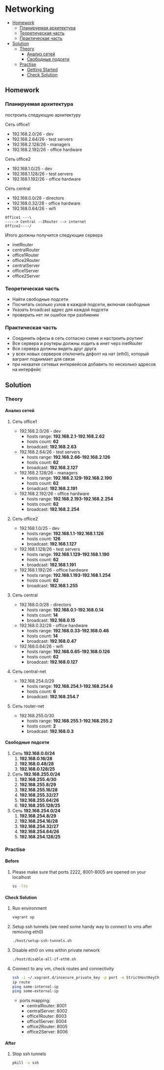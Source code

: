 # Networking

* [Homework](#homework)
    + [Планируемая архитектура](#%D0%BF%D0%BB%D0%B0%D0%BD%D0%B8%D1%80%D1%83%D0%B5%D0%BC%D0%B0%D1%8F-%D0%B0%D1%80%D1%85%D0%B8%D1%82%D0%B5%D0%BA%D1%82%D1%83%D1%80%D0%B0)
    + [Теоретическая часть](#%D1%82%D0%B5%D0%BE%D1%80%D0%B5%D1%82%D0%B8%D1%87%D0%B5%D1%81%D0%BA%D0%B0%D1%8F-%D1%87%D0%B0%D1%81%D1%82%D1%8C)
    + [Практическая часть](#%D0%BF%D1%80%D0%B0%D0%BA%D1%82%D0%B8%D1%87%D0%B5%D1%81%D0%BA%D0%B0%D1%8F-%D1%87%D0%B0%D1%81%D1%82%D1%8C)
* [Solution](#solution)
    + [Theory](#theory)
        - [Анализ сетей](#%D0%B0%D0%BD%D0%B0%D0%BB%D0%B8%D0%B7-%D1%81%D0%B5%D1%82%D0%B5%D0%B9)
        - [Свободные подсети](#%D1%81%D0%B2%D0%BE%D0%B1%D0%BE%D0%B4%D0%BD%D1%8B%D0%B5-%D0%BF%D0%BE%D0%B4%D1%81%D0%B5%D1%82%D0%B8)
    + [Practise](#practise)
        - [Getting Started](#getting-started)
        - [Check Solution](#check-solution)

## Homework
### Планируемая архитектура
построить следующую архитектуру

Сеть office1
- 192.168.2.0/26 - dev
- 192.168.2.64/26 - test servers
- 192.168.2.128/26 - managers
- 192.168.2.192/26 - office hardware

Сеть office2
- 192.168.1.0/25 - dev
- 192.168.1.128/26 - test servers
- 192.168.1.192/26 - office hardware


Сеть central
- 192.168.0.0/28 - directors
- 192.168.0.32/28 - office hardware
- 192.168.0.64/26 - wifi

```
Office1 ---\
-----> Central --IRouter --> internet
Office2----/
```
Итого должны получится следующие сервера
- inetRouter
- centralRouter
- office1Router
- office2Router
- centralServer
- office1Server
- office2Server

### Теоретическая часть
- Найти свободные подсети
- Посчитать сколько узлов в каждой подсети, включая свободные
- Указать broadcast адрес для каждой подсети
- проверить нет ли ошибок при разбиении

### Практическая часть
- Соединить офисы в сеть согласно схеме и настроить роутинг
- Все сервера и роутеры должны ходить в инет черз inetRouter
- Все сервера должны видеть друг друга
- у всех новых серверов отключить дефолт на нат (eth0), который вагрант поднимает для связи
- при нехватке сетевых интервейсов добавить по несколько адресов на интерфейс


## Solution
### Theory
#### Анализ сетей
1. Сеть office1
    - 192.168.2.0/26 - dev
        * hosts range: **192.168.2.1-192.168.2.62**
        * hosts count: **62**
        * broadcast: **192.168.2.63**
    - 192.168.2.64/26 - test servers
        * hosts range: **192.168.2.66-192.168.2.126**
        * hosts count: **62**
        * broadcast: **192.168.2.127**
    - 192.168.2.128/26 - managers
        * hosts range: **192.168.2.129-192.168.2.190**
        * hosts count: **62**
        * broadcast: **192.168.2.191**
    - 192.168.2.192/26 - office hardware
        * hosts range: **192.168.2.193-192.168.2.254**
        * hosts count: **62**
        * broadcast: **192.168.2.254**

1. Сеть office2
    - 192.168.1.0/25 - dev
        * hosts range: **192.168.1.1-192.168.1.126**
        * hosts count: **126**
        * broadcast: **192.168.1.127**
    - 192.168.1.128/26 - test servers
        * hosts range: **192.168.1.129-192.168.1.190**
        * hosts count: **62**
        * broadcast: **192.168.1.191**
    - 192.168.1.192/26 - office hardware
        * hosts range: **192.168.1.193-192.168.1.254**
        * hosts count: **62**
        * broadcast: **192.168.1.255**

1. Сеть central
    - 192.168.0.0/28 - directors
        * hosts range: **192.168.0.1-192.168.0.14**
        * hosts count: **14**
        * broadcast: **192.168.0.15**
    - 192.168.0.32/28 - office hardware
        * hosts range: **192.168.0.33-192.168.0.46**
        * hosts count: **14**
        * broadcast: **192.168.0.47**
    - 192.168.0.64/26 - wifi
        * hosts range: **192.168.0.65-192.168.0.126**
        * hosts count: **62**
        * broadcast: **192.168.0.127**

1. Сеть central-net
    - 192.168.254.0/29
        * hosts range: **192.168.254.1-192.168.254.6**
        * hosts count: **6**
        * broadcast: **192.168.254.7**

1. Сеть router-net
    - 192.168.255.0/30
        * hosts range: **192.168.255.1-192.168.255.2**
        * hosts count: **2**
        * broadcast: **192.168.0.3**

#### Свободные подсети
1. Сеть **192.168.0.0/24**
    1. **192.168.0.16/28**
    1. **192.168.0.48/28**
    1. **192.168.0.128/25**
1. Сеть **192.168.255.0/24**
    1. **192.168.255.4/30**
    1. **192.168.255.8/29**
    1. **192.168.255.16/28**
    1. **192.168.255.32/27**
    1. **192.168.255.64/26**
    1. **192.168.255.128/25**
1. Сеть **192.168.254.0/24**
    1. **192.168.254.8/29**
    1. **192.168.254.16/28**
    1. **192.168.254.32/27**
    1. **192.168.254.64/26**
    1. **192.168.254.128/25**


### Practise
#### Before
1. Please make sure that ports 2222, 8001-8005 are opened on your localhost
    ```bash
    ss -ltn
    ```

#### Check Solution
1. Run environment
    ```bash
    vagrant up
    ```

1. Setup ssh tunnels (we need some handy way to connect to vms after removing eth0)
    ```bash
    ./host/setup-ssh-tunnels.sh
    ```

1. Disable eth0 on vms within private network
    ```bash
    ./host/disable-all-if-eth0.sh
    ```

1. Connect to any vm, check routes and connectivity
    ```bash
    ssh -i ~/.vagrant.d/insecure_private_key -p port -o StrictHostKeyChecking=no -o UserKnownHostsFile=/dev/null vagrant@127.0.0.1
    ip route
    ping some-internal-ip
    ping some-external-ip
    ```

    * ports mapping:
        * centralRouter: 8001
        * centralServer: 8002
        * office1Router: 8003
        * office1Server: 8004
        * office2Router: 8005
        * office2Server: 8006

#### After
1. Stop ssh tunnels
    ```bash
    pkill -x ssh
    ```
